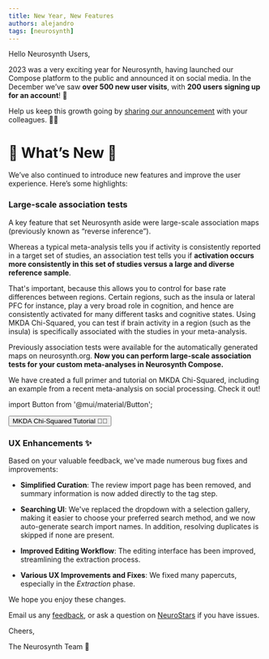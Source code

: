 ```yaml
---
title: New Year, New Features
authors: alejandro
tags: [neurosynth]
---
```

Hello Neurosynth Users,

2023 was a very exciting year for Neurosynth, having launched our Compose platform to the public and announced it on social media. In the December we’ve saw **over 500 new user visits**, with **200 users signing up for an account**! 🚀

Help us keep this growth going by [sharing our announcement](./blog/announcing-ns-compose) with your colleagues. 🧑‍🔬

# 🌟 What’s New 🌟

We’ve also continued to introduce new features and improve the user experience. Here’s some highlights:

### Large-scale association tests

A key feature that set Neurosynth aside were large-scale association maps (previously known as “reverse inference”).

Whereas a typical meta-analysis tells you if activity is consistently reported in a target set of studies, an association test tells you if **activation occurs more consistently in this set of studies versus a large and diverse reference sample**. 

That's important, because this allows you to control for base rate differences between regions. Certain regions, such as the insula or lateral PFC for instance, play a very broad role in cognition, and hence are consistently activated for many different tasks and cognitive states. Using MKDA Chi-Squared, you can test if brain activity in a region (such as the insula) is specifically associated with the studies in your meta-analysis.

Previously association tests were available for the automatically generated maps on neurosynth.org. **Now you can perform large-scale association tests for your custom meta-analyses in Neurosynth Compose.**

We have created a full primer and tutorial on MKDA Chi-Squared, including an example from a recent meta-analysis on social processing. Check it out!

import Button from '@mui/material/Button';

<Button variant="contained" color="primary" href='./tutorial/advanced/mkda_association'>
    MKDA Chi-Squared Tutorial 🧑‍🎓
</Button>

### UX Enhancements ✨

Based on your valuable feedback, we've made numerous bug fixes and improvements: 

* **Simplified Curation**: The review import page has been removed, and summary information is now added directly to the tag step.

* **Searching UI**: We've replaced the dropdown with a selection gallery, making it easier to choose your preferred search method, and we now auto-generate search import names. In addition, resolving duplicates is skipped if none are present. 

* **Improved Editing Workflow**: The editing interface has been improved, streamlining the extraction process. 

* **Various UX Improvements and Fixes**: We fixed many papercuts, especially in the *Extraction* phase.


We hope you enjoy these changes.

Email us any [feedback](mailto:neurosynthorg@gmail.com), or ask a question on [NeuroStars](https://neurostars.org/tag/neurosynth-compose) if you have issues.


Cheers,

The Neurosynth Team 🧠
